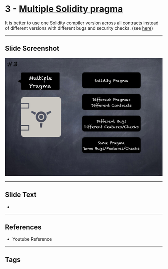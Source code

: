 # 3 - [Multiple Solidity pragma](Multiple%20Solidity%20pragma.md)
It is better to use one Solidity compiler version across all contracts instead of different versions with different bugs and security checks. (see [here](https://github.com/crytic/slither/wiki/Detector-Documentation#different-pragma-directives-are-used))

___
## Slide Screenshot
![03.png](../images/pitfalls_and_best_practices101/003.png)
___
## Slide Text
- 
___
## References
- Youtube Reference
___
## Tags